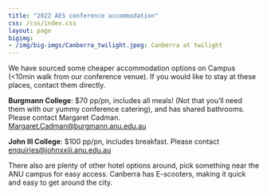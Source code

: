 ```yaml
---
title: "2022 AES conference accommodation"
css: /css/index.css
layout: page
bigimg:
- /img/big-imgs/Canberra_twilight.jpeg: Canberra at twilight
---
```


We have sourced some cheaper accommodation options on Campus (<10min walk from our conference venue). If you would like to stay at these places, contact them directly.

**Burgmann College**: $70 pp/pn, includes all meals! (Not that you’ll need them with our yummy conference catering), and has shared bathrooms. Please contact Margaret Cadman. Margaret.Cadman@burgmann.anu.edu.au

**John III College**: $100 pp/pn, includes breakfast. Please contact enquiries@johnxxiii.anu.edu.au

There also are plenty of other hotel options around, pick something near the ANU campus for easy access. Canberra has E-scooters, making it quick and easy to get around the city.
